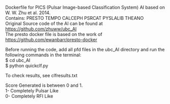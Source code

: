 Dockerfile for PICS (Pulsar Image-based Classification System) AI based on W. W. Zhu et al. 2014. \
Contains: PRESTO TEMPO CALCEPH PSRCAT PYSLALIB THEANO \
Original Source code of the AI can be found at https://github.com/zhuww/ubc_AI \
The presto docker file is based on the work of https://github.com/ewanbarr/presto-docker




Before running the code, add all pfd files in the ubc_AI directory and run the following commands in the terminal: \
$ cd ubc_AI \
$ python quickclf.py 

To check results, see clfresults.txt 

Score Generated is between 0 and 1. \
1- Completely Pulsar Like \
0- Completely RFI Like 

